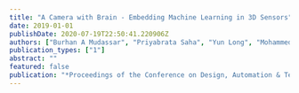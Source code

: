 ```yaml
---
title: "A Camera with Brain - Embedding Machine Learning in 3D Sensors"
date: 2019-01-01
publishDate: 2020-07-19T22:50:41.220906Z
authors: ["Burhan A Mudassar", "Priyabrata Saha", "Yun Long", "Mohammed F Amir", "Taesik Na", "Jong Hwan Ko", "Marilyn Wolf", "Saibal Mukhopadhyay"]
publication_types: ["1"]
abstract: ""
featured: false
publication: "*Proceedings of the Conference on Design, Automation & Test in Europe (DATE)*"
---
```


